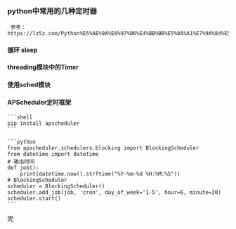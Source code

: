 <!--
author: hack0072008
head: http://www.etcunion.com/static/logo1_128x128.jpg
date: 2018-12-21
title: python-常见定时器
tags: python
images: http://www.etcunion.com/static/logo1_128x128.jpg
category: python
status: publish
summary: python
-->



### python中常用的几种定时器
     参考：https://lz5z.com/Python%E5%AE%9A%E6%97%B6%E4%BB%BB%E5%8A%A1%E7%9A%84%E5%AE%9E%E7%8E%B0%E6%96%B9%E5%BC%8F/
     
#### 循环 sleep



#### threading模块中的Timer


#### 使用sched模块


#### APScheduler定时框架
    ```shell
    pip install apscheduler
    ```

    ```python
    from apscheduler.schedulers.blocking import BlockingScheduler
    from datetime import datetime
    # 输出时间
    def job():
        print(datetime.now().strftime("%Y-%m-%d %H:%M:%S"))
    # BlockingScheduler
    scheduler = BlockingScheduler()
    scheduler.add_job(job, 'cron', day_of_week='1-5', hour=6, minute=30)
    scheduler.start()
    ```





~~完~~
